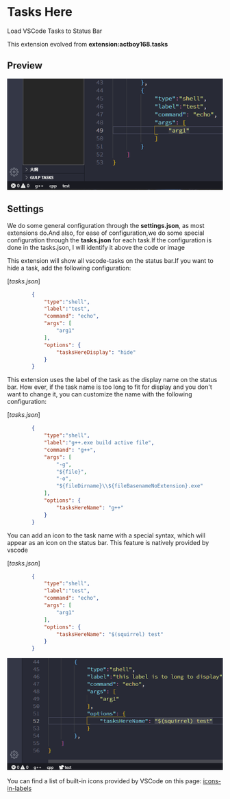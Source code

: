# Tasks Here

Load VSCode Tasks to Status Bar

This extension evolved from **extension:actboy168.tasks**

## Preview

![preview](resource/image/preview.png)

## Settings

We do some general configuration through the **settings.json**, as most extensions do.And also, for ease of configuration,we do some special configuration through the **tasks.json** for each task.If the configuration is done in the tasks.json, I will identify it above the code or image

This extension will show all vscode-tasks on the status bar.If you want to hide a task, add the following configuration:

[*tasks.json*]

```json
        {
            "type":"shell",
            "label":"test",
            "command": "echo",
            "args": [
                "arg1"
            ],
            "options": {
                "tasksHereDisplay": "hide"
            }
        }
```

This extension uses the label of the task as the display name on the status bar. How ever, if the task name is too long to fit for display and you don't want to change it, you can customize the name with the following configuration:

[*tasks.json*]

```json
        {
            "type":"shell",
            "label":"g++.exe build active file",
            "command": "g++",
            "args": [
                "-g",
                "${file}",
                "-o",
                "${fileDirname}\\${fileBasenameNoExtension}.exe"
            ],
            "options": {
                "tasksHereName": "g++"
            }
        }
```

You can add an icon to the task name with a special syntax, which will appear as an icon on the status bar. This feature is natively provided by vscode

[*tasks.json*]

```json
        {
            "type":"shell",
            "label":"test",
            "command": "echo",
            "args": [
                "arg1"
            ],
            "options": {
                "tasksHereName": "$(squirrel) test"
            }
        }
```

![icon-in-label](resource/image/text+icon.png)

You can find a list of built-in icons provided by VSCode on this page: [icons-in-labels](https://code.visualstudio.com/api/references/icons-in-labels)

